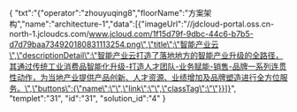 {
	"txt":"{\"operator\":\"zhouyuqing8\",\"floorName\":\"方案架构\",\"name\":\"architecture-1\",\"data\":[{\"imageUrl\":\"//jdcloud-portal.oss.cn-north-1.jcloudcs.com/www.jcloud.com/1f15d79f-9dbc-44c6-b7b5-d7d79baa734920180831113254.png\",\"title\":\"智能产业云\",\"descriptionDetail\":\"智能产业云打造了落地地方的智能产业升级的全路径，其通过传统工业消费品智能化升级-打造人才团队-业务赋能-销售-品牌一系列连贯性动作，为当地产业提供产品创新、人才资源、业绩增加及品牌塑造进行全方位服务。\",\"buttons\":{\"name\":\"\",\"link\":\"\",\"classTag\":\"\"}}]}",
	"templet":"31",
	"id":"31",
	"solution_id":"4"
}